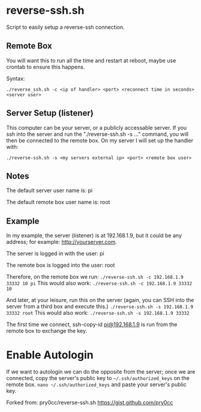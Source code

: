 # reverse-ssh.sh
Script to easily setup a reverse-ssh connection.

## Remote Box
You will want this to run all the time and restart at reboot, maybe use crontab to ensure this happens.

Syntax:

`./reverse_ssh.sh -c <ip of handler> <port> <reconnect time in seconds> <server user>`
	
## Server Setup (listener)
This computer can be your server, or a publicly accessable server. If you ssh into the server and run the "./reverse-ssh.sh -s ..." command, you will then be connected to the remote box.
On my server I will set up the handler with:

`./reverse-ssh.sh -s <my servers external ip> <port> <remote box user>`

## Notes
The default server user name is: pi

The default remote box user name is: root

## Example
In my example, the server (listener) is at 192.168.1.9, 
but it could be any address; for example: http://yourserver.com.

The server is logged in with the user: pi

The remote box is logged into the user: root

Therefore, on the remote box we run:
`./reverse-ssh.sh -c 192.168.1.9 33332 10 pi`
This would also work:
`./reverse-ssh.sh -c 192.168.1.9 33332 10`

And later, at your leisure, run this on the server
(again, you can SSH into the server from a third box
and execute this.)
`./reverse-ssh.sh -s 192.168.1.9 33332 root`
This would also work:
`./reverse-ssh.sh -s 192.168.1.9 33332`

The first time we connect, ssh-copy-id pi@192.168.1.9
is run from the remote box to exchange the key.

# Enable Autologin
If we want to autologin we can do the opposite from the server; once we are connected, copy the server's public key to `~/.ssh/authorized_keys` on the remote box.
`nano ~/.ssh/authorized_keys`
and paste your server's public key.

Forked from: pry0cc/reverse-ssh.sh https://gist.github.com/pry0cc
